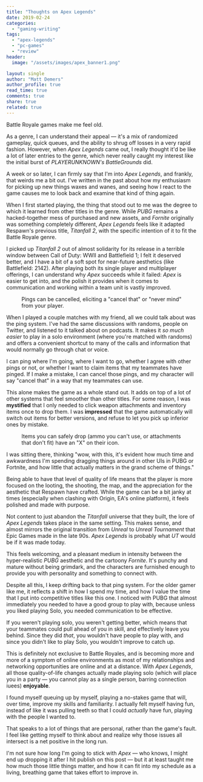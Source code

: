 ```yaml
---
title: "Thoughts on Apex Legends"
date: 2019-02-24
categories: 
  - "gaming-writing"
tags: 
  - "apex-legends"
  - "pc-games"
  - "review"
header:
  image: "/assets/images/apex_banner1.png"

layout: single
author: "Matt Demers"
author_profile: true
read_time: true
comments: true
share: true
related: true
---
```


Battle Royale games make me feel old.

<!--more-->

As a genre, I can understand their appeal — it's a mix of randomized gameplay, quick queues, and the ability to shrug off losses in a very rapid fashion. However, when _Apex Legends_ came out, I really thought it'd be like a lot of later entries to the genre, which never really caught my interest like the initial burst of _PLAYERUNKNOWN's BattleGrounds_ did.

A week or so later, I can firmly say that I'm into _Apex Legends_, and frankly, that weirds me a bit out. I've written in the past about how my enthusiasm for picking up new things waxes and wanes, and seeing how I react to the game causes me to look back and examine that kind of thing again.

When I first started playing, the thing that stood out to me was the degree to which it learned from other titles in the genre. While _PUBG_ remains a hacked-together mess of purchased and new assets, and _Fornite_ originally was something completely different, _Apex Legends_ feels like it adapted Respawn's previous title, _Titanfall 2_, with the specific intention of it to fit the Battle Royale genre.

I picked up _Titanfall 2_ out of almost solidarity for its release in a terrible window between Call of Duty: WWII and Battlefield 1; I felt it deserved better, and I have a bit of a soft spot for near-future aesthetics (like Battlefield: 2142). After playing both its single player and multiplayer offerings, I can understand why _Apex_ succeeds while it failed: _Apex_ is easier to get into, and the polish it provides when it comes to communication and working within a team unit is vastly improved.

<figure>

<figcaption>

Pings can be cancelled, eliciting a "cancel that" or "never mind" from your player.

</figcaption>

</figure>

When I played a couple matches with my friend, all we could talk about was the ping system. I've had the same discussions with randoms, people on Twitter, and listened to it talked about on podcasts. It makes it _so much easier_ to play in a solo environment (where you're matched with randoms) and offers a convenient shortcut to many of the calls and information that would normally go through chat or voice.

I can ping where I'm going, where I want to go, whether I agree with other pings or not, or whether I want to claim items that my teammates have pinged. If I make a mistake, I can cancel those pings, and my character will say "cancel that" in a way that my teammates can use.

This alone makes the game as a whole stand out. It adds on top of a lot of other systems that feel smoother than other titles. For some reason, I was **mystified** that I only needed to click weapon attachments and inventory items once to drop them. I was **impressed** that the game automatically will switch out items for better versions, and refuse to let you pick up inferior ones by mistake.

<figure>

<figcaption>

Items you can safely drop (ammo you can't use, or attachments that don't fit) have an "X" on their icon.

</figcaption>

</figure>

I was sitting there, thinking "wow, with this, it's evident how much time and awkwardness I'm spending dragging things around in other UIs in PUBG or Fortnite, and how little that actually matters in the grand scheme of things."

Being able to have that level of quality of life means that the player is more focused on the looting, the shooting, the map, and the appreciation for the aesthetic that Respawn have crafted. While the game can be a bit janky at times (especially when clashing with Origin, EA's online platform), it feels polished and made with purpose.

Not content to just abandon the _Titanfall_ universe that they built, the lore of _Apex Legends_ takes place in the same setting. This makes sense, and almost mirrors the original transition from _Unreal_ to _Unreal Tournament_ that Epic Games made in the late 90s. _Apex Legends_ is probably what _UT_ would be if it was made today.

This feels welcoming, and a pleasant medium in intensity between the hyper-realistic _PUBG_ aesthetic and the cartoony _Fornite_. It's punchy and mature without being grimdark, and the characters are furnished enough to provide you with personality and something to connect with.

Despite all this, I keep drifting back to that ping system. For the older gamer like me, it reflects a shift in how I spend my time, and how I value the time that I put into competitive titles like this one. I noticed with PUBG that almost immediately you needed to have a good group to play with, because unless you liked playing Solo, you needed communication to be effective.

If you weren't playing solo, you weren't getting better, which means that your teammates could pull ahead of you in skill, and effectively leave you behind. Since they did _that_, you wouldn't have people to play with, and since you didn't like to play Solo, you wouldn't improve to catch up.

This is definitely not exclusive to Battle Royales, and is becoming more and more of a symptom of online environments as most of my relationships and networking opportunities are online and at a distance. With _Apex Legends_, all those quality-of-life changes actually made playing solo (which will place you in a party — you cannot play as a single person, barring connection iuees) **enjoyable**.

I found myself queuing up by myself, playing a no-stakes game that will, over time, improve my skills and familiarity. I actually felt myself having fun, instead of like it was pulling teeth so that I could _actually_ have fun, playing with the people I wanted to.

That speaks to a lot of things that are personal, rather than the game's fault. I feel like getting myself to think about and realize why those issues all intersect is a net positive in the long run.

I'm not sure how long I'm going to stick with _Apex_ — who knows, I might end up dropping it after I hit publish on this post — but it at least taught me how much those little things matter, and how it can fit into my schedule as a living, breathing game that takes effort to improve in.
